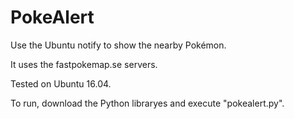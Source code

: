 # PokeAlert
Use the Ubuntu notify to show the nearby Pokémon.

It uses the fastpokemap.se servers.

Tested on Ubuntu 16.04.

To run, download the Python libraryes and execute "pokealert.py".
